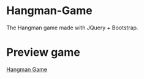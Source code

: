# Hangman-Game
The Hangman game made with JQuery + Bootstrap.

# Preview game 
[Hangman Game](https://ecstatic-kare-f4c553.netlify.app/)



